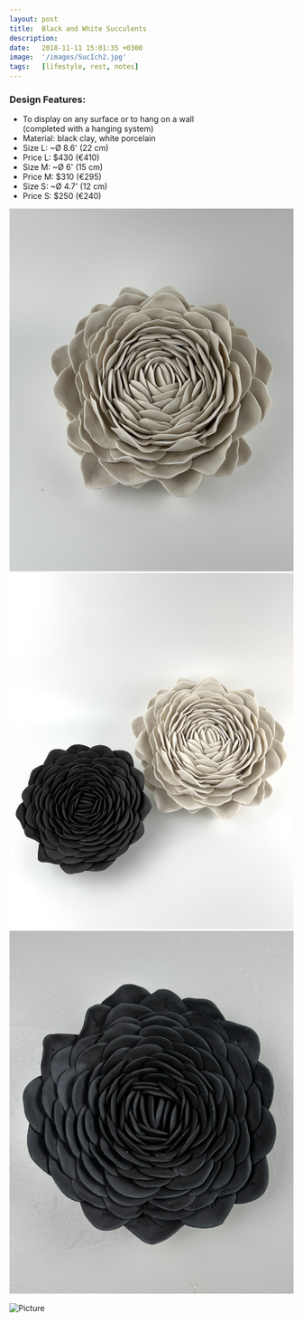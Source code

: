 ```yaml
---
layout: post
title:  Black and White Succulents
description:
date:   2018-11-11 15:01:35 +0300
image:  '/images/SucIch2.jpg'
tags:   [lifestyle, rest, notes]
---
```

### Design Features:
* To display on any surface or to hang on a wall <br>(completed with a hanging system) 
* Material: black clay, white porcelain
* Size L: ~Ø 8.6' (22 cm) 
* Price L: $430 (€410) 
* Size M: ~Ø 6' (15 cm)  
* Price M: $310 (€295)
* Size S: ~Ø 4.7' (12 cm)  
* Price S: $250 (€240)





<div class="gallery-box">
  <div class="gallery">
    <img src="/images/Sucwhite.jpg">
    <img src="/images/Suc1.jpg">
    <img src="/images/Sucblack.jpg">

 
  </div>
</div>

![Picture]({{site.baseurl}}/images/Sucich.jpg)
